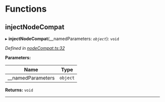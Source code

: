 

# Functions

<a id="injectnodecompat"></a>

##  injectNodeCompat

▸ **injectNodeCompat**(__namedParameters: *`object`*): `void`

*Defined in [nodeCompat.ts:32](https://github.com/polkadot-js/api/blob/03234a0/packages/api/src/nodeCompat.ts#L32)*

**Parameters:**

| Name | Type |
| ------ | ------ |
| __namedParameters | `object` |

**Returns:** `void`

___


